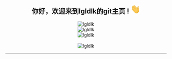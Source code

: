 <div align="center">
<h2> 你好，欢迎来到lgldlk的git主页 ! <img src="https://github.com/lgldlk/lgldlk/blob/main/gifs/Hi.gif" width="30px"></h2>
</div>

<div align="center">
 <img src="http://101.37.30.236:8091/?mode=1&color=rgba(25,120,100,1)&color=rgba(37,144,118,1)&fontSize=16" sytle="height:30px" alt="lgldlk" />
 </br>
 <img src="https://github-readme-stats.vercel.app/api?username=lgldlk&show_icons=true&theme=gotham&locale=cn" alt="lgldlk" />
 


</br>

<img align=""  src="http://github-readme-stats.vercel.app/api/top-langs/?username=lgldlk&show_icons=true&theme=gotham&locale=cn" alt="lgldlk"/>  
</br>

</br>
    <img src="https://visitor-badge.glitch.me/badge?page_id=lgldlk" alt="lgldlk" />
    
</div >
  
---

 

